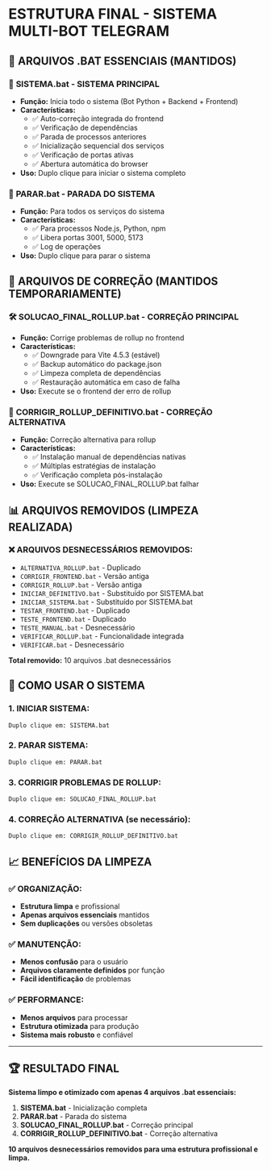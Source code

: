 # ESTRUTURA FINAL - SISTEMA MULTI-BOT TELEGRAM

## 📁 ARQUIVOS .BAT ESSENCIAIS (MANTIDOS)

### 🚀 **SISTEMA.bat** - SISTEMA PRINCIPAL
- **Função:** Inicia todo o sistema (Bot Python + Backend + Frontend)
- **Características:**
  - ✅ Auto-correção integrada do frontend
  - ✅ Verificação de dependências
  - ✅ Parada de processos anteriores
  - ✅ Inicialização sequencial dos serviços
  - ✅ Verificação de portas ativas
  - ✅ Abertura automática do browser
- **Uso:** Duplo clique para iniciar o sistema completo

### 🛑 **PARAR.bat** - PARADA DO SISTEMA
- **Função:** Para todos os serviços do sistema
- **Características:**
  - ✅ Para processos Node.js, Python, npm
  - ✅ Libera portas 3001, 5000, 5173
  - ✅ Log de operações
- **Uso:** Duplo clique para parar o sistema

## 🔧 ARQUIVOS DE CORREÇÃO (MANTIDOS TEMPORARIAMENTE)

### 🛠️ **SOLUCAO_FINAL_ROLLUP.bat** - CORREÇÃO PRINCIPAL
- **Função:** Corrige problemas de rollup no frontend
- **Características:**
  - ✅ Downgrade para Vite 4.5.3 (estável)
  - ✅ Backup automático do package.json
  - ✅ Limpeza completa de dependências
  - ✅ Restauração automática em caso de falha
- **Uso:** Execute se o frontend der erro de rollup

### 🔧 **CORRIGIR_ROLLUP_DEFINITIVO.bat** - CORREÇÃO ALTERNATIVA
- **Função:** Correção alternativa para rollup
- **Características:**
  - ✅ Instalação manual de dependências nativas
  - ✅ Múltiplas estratégias de instalação
  - ✅ Verificação completa pós-instalação
- **Uso:** Execute se SOLUCAO_FINAL_ROLLUP.bat falhar

## 📊 ARQUIVOS REMOVIDOS (LIMPEZA REALIZADA)

### ❌ **ARQUIVOS DESNECESSÁRIOS REMOVIDOS:**
- `ALTERNATIVA_ROLLUP.bat` - Duplicado
- `CORRIGIR_FRONTEND.bat` - Versão antiga
- `CORRIGIR_ROLLUP.bat` - Versão antiga
- `INICIAR_DEFINITIVO.bat` - Substituído por SISTEMA.bat
- `INICIAR_SISTEMA.bat` - Substituído por SISTEMA.bat
- `TESTAR_FRONTEND.bat` - Duplicado
- `TESTE_FRONTEND.bat` - Duplicado
- `TESTE_MANUAL.bat` - Desnecessário
- `VERIFICAR_ROLLUP.bat` - Funcionalidade integrada
- `VERIFICAR.bat` - Desnecessário

**Total removido:** 10 arquivos .bat desnecessários

## 🎯 COMO USAR O SISTEMA

### 1. **INICIAR SISTEMA:**
```
Duplo clique em: SISTEMA.bat
```

### 2. **PARAR SISTEMA:**
```
Duplo clique em: PARAR.bat
```

### 3. **CORRIGIR PROBLEMAS DE ROLLUP:**
```
Duplo clique em: SOLUCAO_FINAL_ROLLUP.bat
```

### 4. **CORREÇÃO ALTERNATIVA (se necessário):**
```
Duplo clique em: CORRIGIR_ROLLUP_DEFINITIVO.bat
```

## 📈 BENEFÍCIOS DA LIMPEZA

### ✅ **ORGANIZAÇÃO:**
- **Estrutura limpa** e profissional
- **Apenas arquivos essenciais** mantidos
- **Sem duplicações** ou versões obsoletas

### ✅ **MANUTENÇÃO:**
- **Menos confusão** para o usuário
- **Arquivos claramente definidos** por função
- **Fácil identificação** de problemas

### ✅ **PERFORMANCE:**
- **Menos arquivos** para processar
- **Estrutura otimizada** para produção
- **Sistema mais robusto** e confiável

---

## 🏆 RESULTADO FINAL

**Sistema limpo e otimizado com apenas 4 arquivos .bat essenciais:**
1. **SISTEMA.bat** - Inicialização completa
2. **PARAR.bat** - Parada do sistema
3. **SOLUCAO_FINAL_ROLLUP.bat** - Correção principal
4. **CORRIGIR_ROLLUP_DEFINITIVO.bat** - Correção alternativa

**10 arquivos desnecessários removidos para uma estrutura profissional e limpa.**




